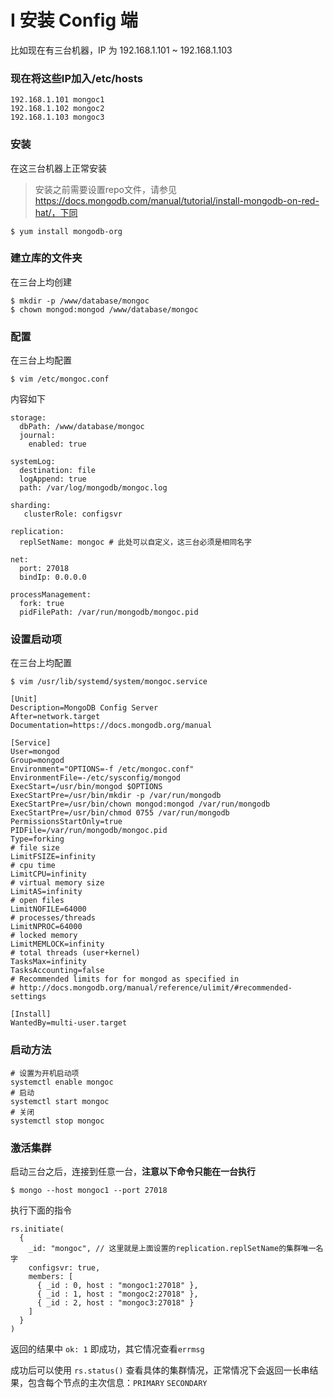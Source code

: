 # I 安装 Config 端

比如现在有三台机器，IP 为 192.168.1.101 ~ 192.168.1.103

### 现在将这些IP加入/etc/hosts

```
192.168.1.101 mongoc1
192.168.1.102 mongoc2
192.168.1.103 mongoc3
```

### 安装

在这三台机器上正常安装

> 安装之前需要设置repo文件，请参见 https://docs.mongodb.com/manual/tutorial/install-mongodb-on-red-hat/，下同

```
$ yum install mongodb-org
```

### 建立库的文件夹

在三台上均创建

```
$ mkdir -p /www/database/mongoc
$ chown mongod:mongod /www/database/mongoc
```

### 配置

在三台上均配置

```
$ vim /etc/mongoc.conf
```

内容如下

```
storage:
  dbPath: /www/database/mongoc
  journal:
    enabled: true

systemLog:
  destination: file
  logAppend: true
  path: /var/log/mongodb/mongoc.log

sharding:
   clusterRole: configsvr

replication:
  replSetName: mongoc # 此处可以自定义，这三台必须是相同名字

net:
  port: 27018
  bindIp: 0.0.0.0

processManagement:
  fork: true
  pidFilePath: /var/run/mongodb/mongoc.pid
```

### 设置启动项

在三台上均配置

```
$ vim /usr/lib/systemd/system/mongoc.service
```

```
[Unit]
Description=MongoDB Config Server
After=network.target
Documentation=https://docs.mongodb.org/manual

[Service]
User=mongod
Group=mongod
Environment="OPTIONS=-f /etc/mongoc.conf"
EnvironmentFile=-/etc/sysconfig/mongod
ExecStart=/usr/bin/mongod $OPTIONS
ExecStartPre=/usr/bin/mkdir -p /var/run/mongodb
ExecStartPre=/usr/bin/chown mongod:mongod /var/run/mongodb
ExecStartPre=/usr/bin/chmod 0755 /var/run/mongodb
PermissionsStartOnly=true
PIDFile=/var/run/mongodb/mongoc.pid
Type=forking
# file size
LimitFSIZE=infinity
# cpu time
LimitCPU=infinity
# virtual memory size
LimitAS=infinity
# open files
LimitNOFILE=64000
# processes/threads
LimitNPROC=64000
# locked memory
LimitMEMLOCK=infinity
# total threads (user+kernel)
TasksMax=infinity
TasksAccounting=false
# Recommended limits for for mongod as specified in
# http://docs.mongodb.org/manual/reference/ulimit/#recommended-settings

[Install]
WantedBy=multi-user.target
```

### 启动方法

```
# 设置为开机启动项
systemctl enable mongoc
# 启动
systemctl start mongoc
# 关闭
systemctl stop mongoc
```


### 激活集群

启动三台之后，连接到任意一台，**注意以下命令只能在一台执行**

```
$ mongo --host mongoc1 --port 27018
```

执行下面的指令

```
rs.initiate(
  {
    _id: "mongoc", // 这里就是上面设置的replication.replSetName的集群唯一名字
    configsvr: true,
    members: [
      { _id : 0, host : "mongoc1:27018" },
      { _id : 1, host : "mongoc2:27018" },
      { _id : 2, host : "mongoc3:27018" }
    ]
  }
)
```

返回的结果中 `ok: 1` 即成功，其它情况查看`errmsg`

成功后可以使用 `rs.status()` 查看具体的集群情况，正常情况下会返回一长串结果，包含每个节点的主次信息：`PRIMARY` `SECONDARY`


